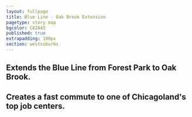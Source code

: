 ```yaml
---
layout: fullpage
title: Blue Line - Oak Brook Extension
pagetype: story map
bgcolor: C82A45
published: true
extrapadding: 100px
section: westsuburbs
---
```


<div class="mapstage"></div>

## Extends the Blue Line from Forest Park to Oak Brook.

## Creates a fast commute to one of Chicagoland's top job centers.
